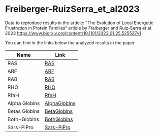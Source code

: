 # Freiberger-RuizSerra_et_al2023
Data to reproduce results in the article:
"The Evolution of Local Energetic Frustration in Protein Families" article by Freiberger and Ruiz-Serra et al 2023
https://www.biorxiv.org/content/10.1101/2023.01.25.525527v1

You can find in the links below the analyzed results in the paper

| Name            | Link                                                    |
|-----------------|---------------------------------------------------------|
| RAS             | [RAS](https://frustraevo.qb.fcen.uba.ar/results/20237181515717941)     |
| ARF             | [ARF](https://frustraevo.qb.fcen.uba.ar/results/2023719101038158741)     |
| RAB             | [RAB](https://frustraevo.qb.fcen.uba.ar/results/2023719213047811657)     |
| RHO             | [RHO](https://frustraevo.qb.fcen.uba.ar/results/2023724114131570139)     |
| RfaH            | [RfaH](https://frustraevo.qb.fcen.uba.ar/results/20231024122748118092)   |
| Alpha Globins   | [AlphaGlobins](https://frustraevo.qb.fcen.uba.ar/results/20238231901214621) |
| Betas Globins   | [BetaGlobins](https://frustraevo.qb.fcen.uba.ar/results/2023102413815940749) |
| Both-Globins    | [BothGlobins](https://frustraevo.qb.fcen.uba.ar/results/20231024134650530584) |
| Sars-PlPro      | [Sars-PlPro](https://frustraevo.qb.fcen.uba.ar/results/2023824115653918886) |

